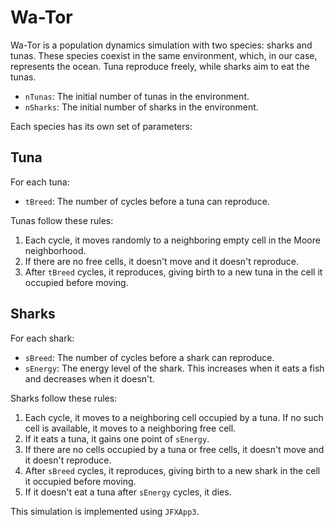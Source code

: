 # Wa-Tor

Wa-Tor is a population dynamics simulation with two species: sharks and tunas. These species coexist in the same environment, which, in our case, represents the ocean. Tuna reproduce freely, while sharks aim to eat the tunas.

- `nTunas`: The initial number of tunas in the environment.
- `nSharks`: The initial number of sharks in the environment.

Each species has its own set of parameters:

## Tuna

For each tuna:

- `tBreed`: The number of cycles before a tuna can reproduce.

Tunas follow these rules:

1. Each cycle, it moves randomly to a neighboring empty cell in the Moore neighborhood.
2. If there are no free cells, it doesn't move and it doesn't reproduce.
3. After `tBreed` cycles, it reproduces, giving birth to a new tuna in the cell it occupied before moving.

## Sharks

For each shark:

- `sBreed`: The number of cycles before a shark can reproduce.
- `sEnergy`: The energy level of the shark. This increases when it eats a fish and decreases when it doesn't.

Sharks follow these rules:

1. Each cycle, it moves to a neighboring cell occupied by a tuna. If no such cell is available, it moves to a neighboring free cell.
2. If it eats a tuna, it gains one point of `sEnergy`.
3. If there are no cells occupied by a tuna or free cells, it doesn't move and it doesn't reproduce.
4. After `sBreed` cycles, it reproduces, giving birth to a new shark in the cell it occupied before moving.
5. If it doesn't eat a tuna after `sEnergy` cycles, it dies.

This simulation is implemented using `JFXApp3`.
